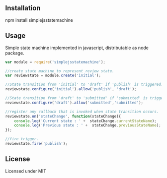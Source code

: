 ## Installation
npm install simplejsstatemachine

## Usage
Simple state machine implemented in javascript, distributable as node package.

```javascript
var module = require('simplejsstatemachine');

//create state machine to represent review state.
var reviewstate = module.create('initial');

//State transition from 'initial' to 'draft' if 'publish' is triggered.
reviewstate.configure('initial').allow('publish', 'draft');

//State transition from 'draft' to 'submitted' if 'submitted' is triggered.
reviewstate.configure('draft').allow('submitted','submitted');

//register any callback that is invoked when state transition occurs.
reviewstate.on('stateChange', function(stateChange){
	console.log('Current state : ' +  stateChange.currentStateName);
	console.log('Previous state : ' +  stateChange.previousStateName);
});

//fire trigger.
reviewstate.fire('publish');
```
## License
Licensed under MIT

